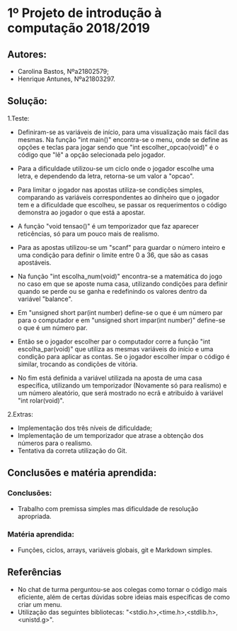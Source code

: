 # 1º Projeto de introdução à computação 2018/2019
## Autores:
- Carolina Bastos, Nºa21802579;
- Henrique Antunes, Nºa21803297.
## Solução:
1.Teste:
- Definiram-se as variáveis de início, para uma visualização mais fácil das mesmas. Na função "int main()" encontra-se o menu, onde se define as opções e teclas para jogar sendo que "int escolher_opcao(void)" é o código que "lê" a opção selecionada pelo jogador.

- Para a dificuldade utilizou-se um ciclo onde o jogador escolhe uma letra, e dependendo da letra, retorna-se um valor a "opcao".

- Para limitar o jogador nas apostas utiliza-se condições simples, comparando as variáveis correspondentes ao dinheiro que o jogador tem e a dificuldade que escolheu, se passar os requerimentos o código demonstra ao jogador o que está a apostar.

- A função "void tensao()" é um temporizador que faz aparecer reticências, só para um pouco mais de realismo.

- Para as apostas utilizou-se um "scanf" para guardar o número inteiro e uma condição para definir o limite entre 0 a 36, que são as casas apostáveis. 

- Na função "int escolha_num(void)" encontra-se a matemática do jogo no caso em que se aposte numa casa, utilizando condições para definir quando se perde ou se ganha e redefinindo os valores dentro da variável "balance". 

- Em "unsigned short par(int number) define-se o que é um número par para o computador e em "unsigned short impar(int number)" define-se o que é um número par.

- Então se o jogador escolher par o computador corre a função "int escolha_par(void)" que utiliza as mesmas variáveis do início e uma condição para aplicar as contas. Se o jogador escolher ímpar o código é similar, trocando as condições de vitória.

- No fim está definida a variável utilizada na aposta de uma casa específica, utilizando um temporizador (Novamente só para realismo) e um número aleatório, que será mostrado no ecrã e atribuído à variável "int rolar(void)".

2.Extras:

- Implementação dos três níveis de dificuldade;
- Implementação de um temporizador que atrase a obtenção dos números para o realismo.
- Tentativa da correta utilização do Git. 



## Conclusões e matéria aprendida:
### Conclusões:
- Trabalho com premissa simples mas dificuldade de resolução apropriada.
### Matéria aprendida:
- Funções, ciclos, arrays, variáveis globais, git e Markdown simples.
## Referências
- No chat de turma perguntou-se aos colegas como tornar o código mais eficiente, além de certas dúvidas sobre ideias mais específicas de como criar um menu.
- Utilização das seguintes bibliotecas: "<stdio.h>,<time.h>,<stdlib.h>,<unistd.g>".  




